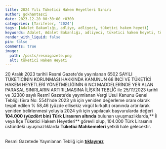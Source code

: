 ```yaml
---
title: 2024 Yılı Tüketici Hakem Heyetleri Sınırı
author: gokhantasci
date: 2023-12-20 00:30:00 +0300
categories: [Tarifeler, '2024']
tags: [Adalet Bakanlığı, adliye, adliyeci, tüketici hakem heyeti]
keywords: Adalet, Adalet Bakanlığı, adliyeci, tüketici hakem heyeti, tüketici mahkemesi
render_with_liquid: false
pin: false
comments: true
image:
  path: /posts/resmigazete.png
  alt: tüketici Hakem Heyeti
---
```


20 Aralık 2023 tarihli Resmi Gazete'de yayınlanan 6502 SAYILI TÜKETİCİNİN KORUNMASI HAKKINDA KANUNUN 68 İNCİ VE TÜKETİCİ HAKEM HEYETLERİ YÖNETMELİĞİNİN 6 NCI MADDELERİNDE YER ALAN PARASAL SINIRLARIN ARTIRILMASINA İLİŞKİN TEBLİĞ ile 25/11/2023 tarihli ve 32380 sayılı Resmî Gazete’de yayımlanan Vergi Usul Kanunu Genel Tebliği (Sıra No: 554)’nde 2023 yılı için yeniden değerleme oranı olarak tespit edilen % 58,46 (yüzde ellisekiz virgül kırkaltı) oranında artırılarak yeniden belirlenmesi yoluyla 2024 yılı için  yapılacak başvurularda değeri **104.000 (yüzdört bin) Türk Lirasının altında** bulunan uyuşmazlıklarda,** İl veya İlçe Tüketici Hakem Heyetleri** görevli olup, 104.000 Türk Lirasının üstündeki uyuşmazlıklarda **Tüketici Mahkemeleri** yetkili hale gelecektir.

<br>Resmi Gazetede Yayınlanan Tebliğ için [**tıklayınız**](https://www.resmigazete.gov.tr/eskiler/2023/12/20231220-3.htm) 
